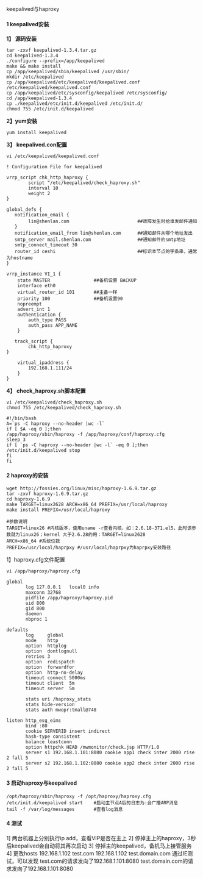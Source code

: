 keepalived与haproxy

#### 1 keepalived安装

**1】 源码安装**

```shell
tar -zxvf keepalived-1.3.4.tar.gz
cd keepalived-1.3.4
./configure --prefix=/app/keepalived
make && make install
cp /app/keepalived/sbin/keepalived /usr/sbin/
mkdir /etc/keepalived
cp /app/keepalived/etc/keepalived/keepalived.conf /etc/keepalived/keepalived.conf
cp /app/keepalived/etc/sysconfig/keepalived /etc/sysconfig/
cd /app/keepalived-1.3.4
cp ./keepalived/etc/init.d/keepalived /etc/init.d/
chmod 755 /etc/init.d/keepalived
```

**2】yum安装**

```shell
yum install keepalived
```



**3】 keepalived.con配置**

```shell
vi /etc/keepalived/keepalived.conf
```

```
! Configuration File for keepalived

vrrp_script chk_http_haproxy {
        script "/etc/keepalived/check_haproxy.sh"
        interval 10
        weight 2
}

global_defs {
   notification_email {
        lin@shenlan.com							##故障发生时给谁发邮件通知
   }
   notification_email_from lin@shenlan.com		##通知邮件从哪个地址发出
   smtp_server mail.shenlan.com					##通知邮件的smtp地址
   smtp_connect_timeout 30
   router_id ceshi								##标识本节点的字条串，通常为hostname
}

vrrp_instance VI_1 {
    state MASTER				##备机设置 BACKUP
    interface eth0
    virtual_router_id 101		##主备一样
    priority 100				##备机设置90
    nopreempt
    advert_int 1
    authentication {
        auth_type PASS
        auth_pass APP_NAME
    }

   track_script {
        chk_http_haproxy
}

    virtual_ipaddress {
        192.168.1.111/24
    }
}
```



**4】 check_haproxy.sh脚本配置**

```shell
vi /etc/keepalived/check_haproxy.sh
chmod 755 /etc/keepalived/check_haproxy.sh
```

```
#!/bin/bash
A=`ps -C haproxy --no-header |wc -l`
if [ $A -eq 0 ];then
/app/haproxy/sbin/haproxy -f /app/haproxy/conf/haproxy.cfg
sleep 3
if [ `ps -C haproxy --no-header |wc -l` -eq 0 ];then
/etc/init.d/keepalived stop
fi
fi
```



#### 2 haproxy的安装

```shell
wget http://fossies.org/linux/misc/haproxy-1.6.9.tar.gz
tar -zxvf haproxy-1.6.9.tar.gz
cd haproxy-1.6.9
make TARGET=linux2628 ARCH=x86_64 PREFIX=/usr/local/haproxy
make install PREFIX=/usr/local/haproxy
```

```
#参数说明
TARGET=linux26 #内核版本，使用uname -r查看内核，如：2.6.18-371.el5，此时该参数就为linux26；kernel 大于2.6.28的用：TARGET=linux2628
ARCH=x86_64 #系统位数
PREFIX=/usr/local/haprpxy #/usr/local/haprpxy为haprpxy安装路径
```



1】haproxy.cfg文件配置

```shell
vi /app/haproxy/haproxy.cfg
```

```
global
       log 127.0.0.1   local0 info
       maxconn 32768
       pidfile /app/haproxy/haproxy.pid
       uid 800
       gid 800
       daemon
       nbproc 1

defaults
       log     global
       mode    http
       option  httplog
       option  dontlognull
       retries 3
       option  redispatch
       option  forwardfor
       option  http-no-delay
       timeout connect 5000ms
       timeout client  5m
       timeout server  5m

       stats uri /haproxy_stats
       stats hide-version
       stats auth mwopr:tmall@748

listen http_esg_eims
       bind :80
       cookie SERVERID insert indirect
       hash-type consistent
       balance leastconn
       option httpchk HEAD /mwmonitor/check.jsp HTTP/1.0
       server s1 192.168.1.101:8080 cookie app1 check inter 2000 rise 2 fall 5
       server s2 192.168.1.102:8080 cookie app2 check inter 2000 rise 2 fall 5
```



#### 3 启动haproxy与keepalived

```shell
/opt/haproxy/sbin/haproxy -f /opt/haproxy/haproxy.cfg
/etc/init.d/keepalived start    #启动主节点A后的日志为:会广播ARP消息
tail -f /var/log/messages       #查看log消息
```



#### 4 测试

1] 两台机器上分别执行ip add，查看VIP是否在主上
2] 停掉主上的haproxy，3秒后keepalived会自动将其再次启动
3] 停掉主的keepalived，备机马上接管服务
4] 更改hosts
192.168.1.102 test.com
192.168.1.102 test.domain.com
通过IE测试，可以发现
test.com的请求发向了192.168.1.101:8080
test.domain.com的请求发向了192.168.1.101:8080

